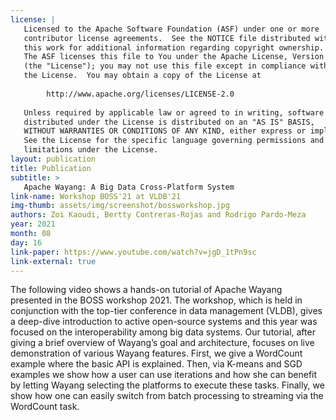 ```yaml
---
license: |
   Licensed to the Apache Software Foundation (ASF) under one or more
   contributor license agreements.  See the NOTICE file distributed with
   this work for additional information regarding copyright ownership.
   The ASF licenses this file to You under the Apache License, Version 2.0
   (the "License"); you may not use this file except in compliance with
   the License.  You may obtain a copy of the License at
   
        http://www.apache.org/licenses/LICENSE-2.0
   
   Unless required by applicable law or agreed to in writing, software
   distributed under the License is distributed on an "AS IS" BASIS,
   WITHOUT WARRANTIES OR CONDITIONS OF ANY KIND, either express or implied.
   See the License for the specific language governing permissions and
   limitations under the License.
layout: publication
title: Publication
subtitle: >
   Apache Wayang: A Big Data Cross-Platform System
link-name: Workshop BOSS'21 at VLDB'21
img-thumb: assets/img/screenshot/bossworkshop.jpg
authors: Zoi Kaoudi, Bertty Contreras-Rojas and Rodrigo Pardo-Meza
year: 2021
month: 08
day: 16
link-paper: https://www.youtube.com/watch?v=jgD_1tPn9sc
link-external: true
---
```

The following video shows a hands-on tutorial of Apache Wayang presented in the BOSS workshop 2021. The workshop, which is held in conjunction with the top-tier conference in data management (VLDB),  gives a deep-dive introduction to active open-source systems and this year was focused on the interoperability among big data systems. Our tutorial, after giving a brief overview of Wayang’s goal and architecture, focuses on live demonstration of various Wayang features. First, we give a WordCount example where the basic API is explained. Then, via K-means and SGD examples we show how a user can use iterations and how she can benefit by letting Wayang selecting the platforms to execute these tasks. Finally, we show how one can easily switch from batch processing to streaming via the WordCount task. 
